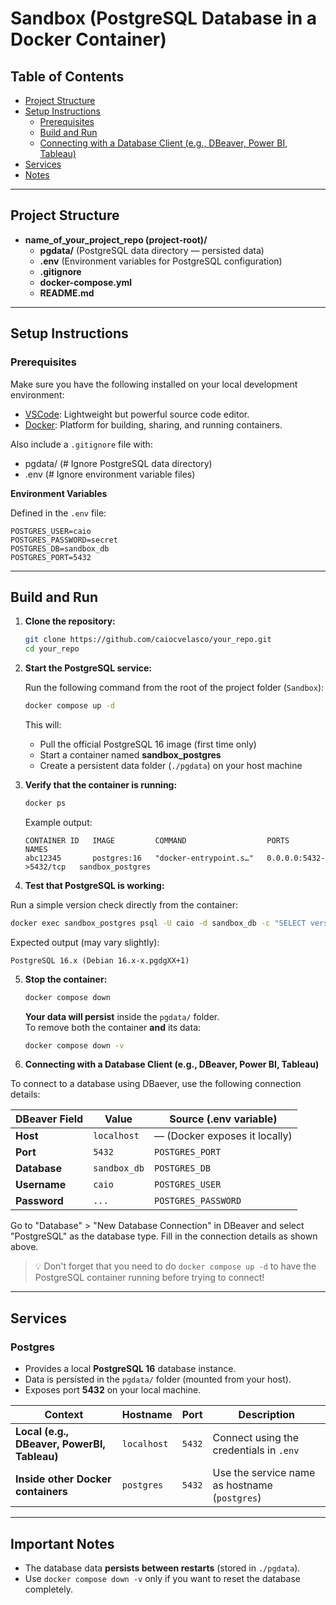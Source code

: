 # Sandbox (PostgreSQL Database in a Docker Container)

## Table of Contents

- [Project Structure](#project-structure)
- [Setup Instructions](#setup-instructions)
  - [Prerequisites](#prerequisites)
  - [Build and Run](#build-and-run)
  - [Connecting with a Database Client (e.g., DBeaver, Power BI, Tableau)](#connecting-with-a-database-client-eg-dbeaver-power-bi-tableau)
- [Services](#services)
- [Notes](#notes)

---

## Project Structure

- **name_of_your_project_repo (project-root)/**
  - **pgdata/** (PostgreSQL data directory — persisted data)
  - **.env** (Environment variables for PostgreSQL configuration)
  - **.gitignore**
  - **docker-compose.yml**
  - **README.md**

---

## Setup Instructions

### Prerequisites

Make sure you have the following installed on your local development environment:

- [VSCode](https://code.visualstudio.com/): Lightweight but powerful source code editor.
- [Docker](https://www.docker.com/get-started): Platform for building, sharing, and running containers.

Also include a `.gitignore` file with:  
- pgdata/ (# Ignore PostgreSQL data directory)
- .env (# Ignore environment variable files)

**Environment Variables**

Defined in the `.env` file:

```env
POSTGRES_USER=caio
POSTGRES_PASSWORD=secret
POSTGRES_DB=sandbox_db
POSTGRES_PORT=5432
```

---

## Build and Run

1. **Clone the repository:**

   ```bash
   git clone https://github.com/caiocvelasco/your_repo.git
   cd your_repo
   ```

2. **Start the PostgreSQL service:**

   Run the following command from the root of the project folder (`Sandbox`):

   ```bash
   docker compose up -d
   ```

   This will:
   - Pull the official PostgreSQL 16 image (first time only)
   - Start a container named **sandbox_postgres**
   - Create a persistent data folder (`./pgdata`) on your host machine

3. **Verify that the container is running:**

   ```bash
   docker ps
   ```

   Example output:

   ```
   CONTAINER ID   IMAGE         COMMAND                  PORTS                    NAMES
   abc12345       postgres:16   "docker-entrypoint.s…"   0.0.0.0:5432->5432/tcp   sandbox_postgres
   ```

4. **Test that PostgreSQL is working:**

  Run a simple version check directly from the container:

   ```bash
   docker exec sandbox_postgres psql -U caio -d sandbox_db -c "SELECT version();"
   ```

   Expected output (may vary slightly):

   ```
   PostgreSQL 16.x (Debian 16.x-x.pgdgXX+1)
   ```

5. **Stop the container:**

   ```bash
   docker compose down
   ```

   **Your data will persist** inside the `pgdata/` folder.  
   To remove both the container **and** its data:

   ```bash
   docker compose down -v
   ```

6. **Connecting with a Database Client (e.g., DBeaver, Power BI, Tableau)**

To connect to a database using DBaever, use the following connection details:

| DBeaver Field | Value        | Source (.env variable)        |
| ------------- | ------------ | ----------------------------- |
| **Host**      | `localhost`  | — (Docker exposes it locally) |
| **Port**      | `5432`       | `POSTGRES_PORT`               |
| **Database**  | `sandbox_db` | `POSTGRES_DB`                 |
| **Username**  | `caio`       | `POSTGRES_USER`               |
| **Password**  | `...`        | `POSTGRES_PASSWORD`           |

Go to "Database" > "New Database Connection" in DBeaver and select "PostgreSQL" as the database type. Fill in the connection details as shown above.

> 💡 Don't forget that you need to do `docker compose up -d` to have the PostgreSQL container running before trying to connect!

---

## Services

### **Postgres**

- Provides a local **PostgreSQL 16** database instance.
- Data is persisted in the `pgdata/` folder (mounted from your host).
- Exposes port **5432** on your local machine.

| Context | Hostname | Port | Description |
|----------|-----------|------|--------------|
| **Local (e.g., DBeaver, PowerBI, Tableau)** | `localhost` | `5432` | Connect using the credentials in `.env` |
| **Inside other Docker containers** | `postgres` | `5432` | Use the service name as hostname (`postgres`) |

---

## Important Notes

- The database data **persists between restarts** (stored in `./pgdata`).
- Use `docker compose down -v` only if you want to reset the database completely.
